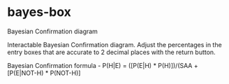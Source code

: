 # bayes-box
Bayesian Confirmation diagram

Interactable Bayesian Confirmation diagram. Adjust the percentages in the entry boxes that are accurate to 2 decimal places with the return button.

Bayesian Confirmation formula - P(H|E) = ([P(E|H) * P(H)])/(SAA + [P(E|NOT-H) * P(NOT-H)]
